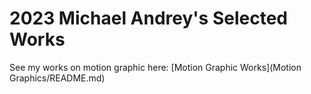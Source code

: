 # 2023 Michael Andrey's Selected Works
  See my works on motion graphic here:
   [Motion Graphic Works](Motion Graphics/README.md)
   
